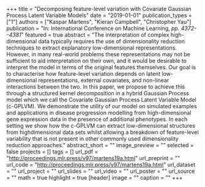 +++
title = "Decomposing feature-level variation with Covariate Gaussian Process Latent Variable Models"
date = "2019-01-01"
publication_types = ["1"]
authors = ["Kaspar Martens", "Kieran Campbell", "Christopher Yau"]
publication = "In: International Conference on Machine Learning, _pp. 4372--4381_"
featured = true
abstract = "The interpretation of complex high-dimensional data typically requires the use of dimensionality reduction techniques to extract explanatory low-dimensional representations. However, in many real-world problems these representations may not be sufficient to aid interpretation on their own, and it would be desirable to interpret the model in terms of the original features themselves. Our goal is to characterise how feature-level variation depends on latent low-dimensional representations, external covariates, and non-linear interactions between the two. In this paper, we propose to achieve this through a structured kernel decomposition in a hybrid Gaussian Process model which we call the Covariate Gaussian Process Latent Variable Model (c-GPLVM). We demonstrate the utility of our model on simulated examples and applications in disease progression modelling from high-dimensional gene expression data in the presence of additional phenotypes. In each setting we show how the c-GPLVM can extract low-dimensional structures from highdimensional data sets whilst allowing a breakdown of feature-level variability that is not present in other commonly used dimensionality reduction approaches."
abstract_short = ""
image_preview = ""
selected = false
projects = []
tags = []
url_pdf = "http://proceedings.mlr.press/v97/martens19a.html"
url_preprint = ""
url_code = "http://proceedings.mlr.press/v97/martens19a.html"
url_dataset = ""
url_project = ""
url_slides = ""
url_video = ""
url_poster = ""
url_source = ""
math = true
highlight = true
[header]
image = ""
caption = ""
+++
